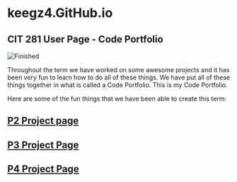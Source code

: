 # keegz4.GitHub.io
## CIT 281 User Page - Code Portfolio

![Finished](http://saintmaryadoption.com/wp-content/uploads/2013/06/finished-adoption.jpg)

Throughout the term we have worked on some awesome projects and it has been very fun to learn how to do all of these things. We have put all of these things together in what is called a Code Portfolio. This is my Code Portfolio.

Here are some of the fun things that we have been able to create this term:

## [P2 Project page](https://uo-cit.github.io/p2-17S-keegz4/)

## [P3 Project Page](https://uo-cit.github.io/p3-17s-keegz4/)

## [P4 Project Page](https://uo-cit.github.io/p4-17s-keegz4/)
